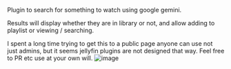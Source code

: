 Plugin to search for something to watch using google gemini.

Results will display whether they are in library or not, and allow adding to playlist or viewing / searching.

I spent a long time trying to get this to a public page anyone can use not just admins, but it seems jellyfin plugins are not designed that way.
Feel free to PR etc use at your own will.
![image](https://github.com/user-attachments/assets/bc4712d2-b077-4f2c-bc97-0f46b369291a)

